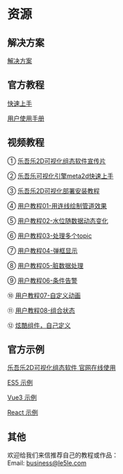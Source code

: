 # 资源

## 解决方案

[解决方案](http://2ds.le5le.com/search) 

## 官方教程

[快速上手](../tutorial/start)

[用户使用手册](../instruction/home)

## 视频教程

①  [乐吾乐2D可视化组态软件宣传片](https://www.bilibili.com/video/BV1Hg411b7Kp/?spm_id_from=333.999.0.0)  

②  [乐吾乐可视化引擎meta2d快速上手](https://www.bilibili.com/video/BV1od4y1Y7Dd/?spm_id_from=333.999.0.0)      

③  [乐吾乐2D可视化部署安装教程](https://www.bilibili.com/video/BV1r84y1h7GN/?spm_id_from=333.999.0.0)      

④  [用户教程01-用连线绘制管道效果](https://www.bilibili.com/video/BV1VM41167jR/?spm_id_from=333.999.0.0)   

⑤  [用户教程02-水位随数据动态变化](https://www.bilibili.com/video/BV1AV4y1w7BL/?spm_id_from=333.999.0.0)   

⑥  [用户教程03-处理多个topic](https://www.bilibili.com/video/BV1Te411c7oU/?spm_id_from=333.999.0.0&vd_source=28d7954182229a8fb83df5f4b07265c7)   

⑦  [用户教程04-弹框显示](https://www.bilibili.com/video/BV1fW4y1N7pH/?spm_id_from=333.999.0.0)       


⑧  [用户教程05-脏数据处理](https://www.bilibili.com/video/BV1p44y1o7T5/?spm_id_from=333.999.0.0)    

⑨  [用户教程06-条件告警](https://www.bilibili.com/video/BV1z8411H7hA/?spm_id_from=333.999.0.0)    

⑩  [用户教程07-自定义动画](https://www.bilibili.com/video/BV1944y1o7u3/?spm_id_from=333.999.0.0&vd_source=28d7954182229a8fb83df5f4b07265c7)    

⑪  [用户教程08-组合状态](https://www.bilibili.com/video/BV1RG4y127Bm/)    

⑫  [炫酷组件，自己定义](https://mp.weixin.qq.com/s/qNGV0YeYIdWmyVJkbAHS_Q)    



## 官方示例

[乐吾乐2D可视化组态软件 官网在线使用](https://2ds.le5le.com/)

[ES5 示例](https://github.com/le5le-com/meta2d.js/tree/master/examples/es5)

[Vue3 示例](https://github.com/le5le-com/meta2d.js/tree/master/examples/vue)

[React 示例](https://github.com/le5le-com/meta2d.js/tree/master/examples/react)


## 其他

欢迎给我们来信推荐自己的教程或作品：  
Email: business@le5le.com
